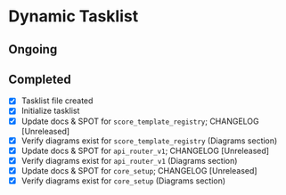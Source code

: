 # Dynamic Tasklist

## Ongoing

## Completed
- [x] Tasklist file created
- [x] Initialize tasklist
- [x] Update docs & SPOT for `score_template_registry`; CHANGELOG [Unreleased]
- [x] Verify diagrams exist for `score_template_registry` (Diagrams section)
- [x] Update docs & SPOT for `api_router_v1`; CHANGELOG [Unreleased]
- [x] Verify diagrams exist for `api_router_v1` (Diagrams section)
- [x] Update docs & SPOT for `core_setup`; CHANGELOG [Unreleased]
- [x] Verify diagrams exist for `core_setup` (Diagrams section)
